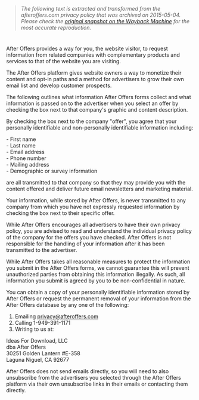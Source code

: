> *The following text is extracted and transformed from the afteroffers.com privacy policy that was archived on 2015-05-04. Please check the [original snapshot on the Wayback Machine](https://web.archive.org/web/20150504050741id_/http%3A//www.afteroffers.com/PrivacyPolicy) for the most accurate reproduction.*

# 

After Offers provides a way for you, the website visitor, to request information from related companies with complementary products and services to that of the website you are visiting.

The After Offers platform gives website owners a way to monetize their content and opt-in paths and a method for advertisers to grow their own email list and develop customer prospects.

The following outlines what information After Offers forms collect and what information is passed on to the advertiser when you select an offer by checking the box next to that company's graphic and content description.

By checking the box next to the company "offer", you agree that your personally identifiable and non-personally identifiable information including:

\- First name  
\- Last name  
\- Email address  
\- Phone number  
\- Mailing address  
\- Demographic or survey information

are all transmitted to that company so that they may provide you with the content offered and deliver future email newsletters and marketing material.

Your information, while stored by After Offers, is never transmitted to any company from which you have not expressly requested information by checking the box next to their specific offer.

While After Offers encourages all advertisers to have their own privacy policy, you are advised to read and understand the individual privacy policy of the company for the offers you have checked. After Offers is not responsible for the handling of your information after it has been transmitted to the advertiser.

While After Offers takes all reasonable measures to protect the information you submit in the After Offers forms, we cannot guarantee this will prevent unauthorized parties from obtaining this information illegally. As such, all information you submit is agreed by you to be non-confidential in nature.

You can obtain a copy of your personally identifiable information stored by After Offers or request the permanent removal of your information from the After Offers database by any one of the following:

1) Emailing privacy@afteroffers.com  
2) Calling 1-949-391-1171  
3) Writing to us at:

Ideas For Download, LLC  
dba After Offers  
30251 Golden Lantern #E-358  
Laguna Niguel, CA 92677

After Offers does not send emails directly, so you will need to also unsubscribe from the advertisers you selected through the After Offers platform via their own unsubscribe links in their emails or contacting them directly. 
